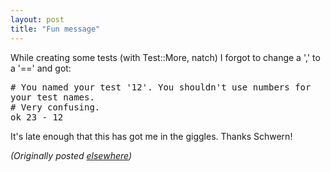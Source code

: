 ```yaml
---
layout: post
title: "Fun message"
---
```




<p>While creating some tests (with Test::More, natch) I forgot to change a ',' to a '==' and got:</p>

<p><tt>
#     You named your test '12'.  You shouldn't use numbers for your test names.<br>
#     Very confusing.<br>
ok 23 - 12
</tt></p>

<p>It's late enough that this has got me in the giggles. Thanks Schwern!</p>

<p>
<p><em>(Originally posted <a href="http://use.perl.org/~lachoy/journal/8257">elsewhere</a>)</em></p>


